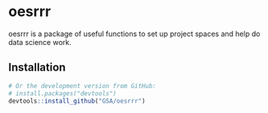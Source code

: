 # oesrrr 

oesrrr is a package of useful functions to set up project spaces and help do data science work. 

## Installation 

```R
# Or the development version from GitHub:
# install.packages("devtools")
devtools::install_github("GSA/oesrrr")
```
